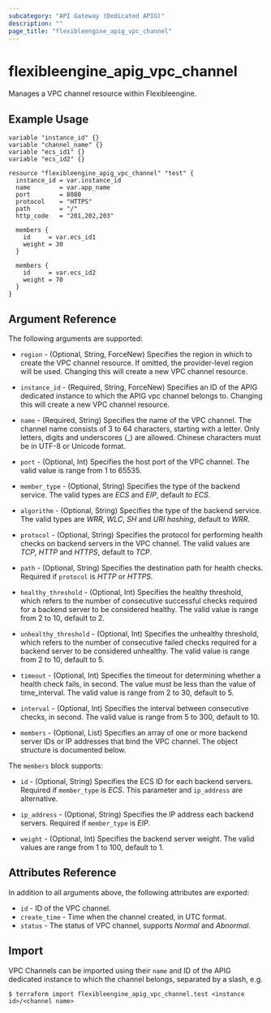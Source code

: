```yaml
---
subcategory: "API Gateway (Dedicated APIG)"
description: ""
page_title: "flexibleengine_apig_vpc_channel"
---
```


# flexibleengine_apig_vpc_channel

Manages a VPC channel resource within Flexibleengine.

## Example Usage

```hcl
variable "instance_id" {}
variable "channel_name" {}
variable "ecs_id1" {}
variable "ecs_id2" {}

resource "flexibleengine_apig_vpc_channel" "test" {
  instance_id = var.instance_id
  name        = var.app_name
  port        = 8080
  protocol    = "HTTPS"
  path        = "/"
  http_code   = "201,202,203"

  members {
    id     = var.ecs_id1
    weight = 30
  }

  members {
    id     = var.ecs_id2
    weight = 70
  }
}
```

## Argument Reference

The following arguments are supported:

* `region` - (Optional, String, ForceNew) Specifies the region in which to create the VPC channel resource.
  If omitted, the provider-level region will be used.
  Changing this will create a new VPC channel resource.

* `instance_id` - (Required, String, ForceNew) Specifies an ID of the APIG dedicated instance to which the APIG
  vpc channel belongs to.
  Changing this will create a new VPC channel resource.

* `name` - (Required, String) Specifies the name of the VPC channel.
  The channel name consists of 3 to 64 characters, starting with a letter.
  Only letters, digits and underscores (_) are allowed.
  Chinese characters must be in UTF-8 or Unicode format.

* `port` - (Optional, Int) Specifies the host port of the VPC channel.
  The valid value is range from 1 to 65535.

* `member_type` - (Optional, String) Specifies the type of the backend service.
  The valid types are *ECS* and *EIP*, default to *ECS*.

* `algorithm` - (Optional, String) Specifies the type of the backend service.
  The valid types are *WRR*, *WLC*, *SH* and *URI hashing*, default to *WRR*.

* `protocol` - (Optional, String) Specifies the protocol for performing health checks on backend servers in the VPC
  channel.
  The valid values are *TCP*, *HTTP* and *HTTPS*, default to *TCP*.

* `path` - (Optional, String) Specifies the destination path for health checks.
  Required if `protocol` is *HTTP* or *HTTPS*.

* `healthy_threshold` - (Optional, Int) Specifies the healthy threshold, which refers to the number of consecutive
  successful checks required for a backend server to be considered healthy.
  The valid value is range from 2 to 10, default to 2.

* `unhealthy_threshold` - (Optional, Int) Specifies the unhealthy threshold, which refers to the number of consecutive
  failed checks required for a backend server to be considered unhealthy.
  The valid value is range from 2 to 10, default to 5.

* `timeout` - (Optional, Int) Specifies the timeout for determining whether a health check fails, in second.
  The value must be less than the value of time_interval.
  The valid value is range from 2 to 30, default to 5.

* `interval` - (Optional, Int) Specifies the interval between consecutive checks, in second.
  The valid value is range from 5 to 300, default to 10.

* `members` - (Optional, List) Specifies an array of one or more backend server IDs or IP addresses that bind the VPC
  channel.
  The object structure is documented below.

The `members` block supports:

* `id` - (Optional, String) Specifies the ECS ID for each backend servers.
  Required if `member_type` is *ECS*.
  This parameter and `ip_address` are alternative.

* `ip_address` - (Optional, String) Specifies the IP address each backend servers.
  Required if `member_type` is *EIP*.

* `weight` - (Optional, Int) Specifies the backend server weight.
  The valid values are range from 1 to 100, default to 1.

## Attributes Reference

In addition to all arguments above, the following attributes are exported:

* `id` - ID of the VPC channel.
* `create_time` - Time when the channel created, in UTC format.
* `status` - The status of VPC channel, supports *Normal* and *Abnormal*.

## Import

VPC Channels can be imported using their `name` and ID of the APIG dedicated instance to which the channel
belongs, separated by a slash, e.g.

```
$ terraform import flexibleengine_apig_vpc_channel.test <instance id>/<channel name>
```
